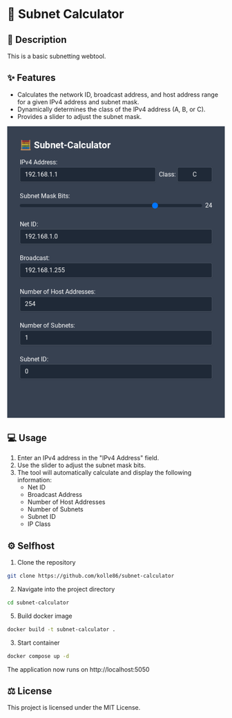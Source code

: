 # 🧮 Subnet Calculator

## 📝 Description

This is a basic subnetting webtool.

## ✨ Features

*   Calculates the network ID, broadcast address, and host address range for a given IPv4 address and subnet mask.
*   Dynamically determines the class of the IPv4 address (A, B, or C).
*   Provides a slider to adjust the subnet mask.

![Projekt Screenshot](screenshot.png)

## 💻 Usage

1.  Enter an IPv4 address in the "IPv4 Address" field.
2.  Use the slider to adjust the subnet mask bits.
3.  The tool will automatically calculate and display the following information:
    *   Net ID
    *   Broadcast Address
    *   Number of Host Addresses
    *   Number of Subnets
    *   Subnet ID
    *   IP Class

## ⚙️ Selfhost

1. Clone the repository
```sh
git clone https://github.com/kolle86/subnet-calculator
```

2. Navigate into the project directory
```sh
cd subnet-calculator
```

5. Build docker image
```sh
docker build -t subnet-calculator .
```

3. Start container
```sh
docker compose up -d
```

The application now runs on http://localhost:5050
## ⚖️ License

This project is licensed under the MIT License.
